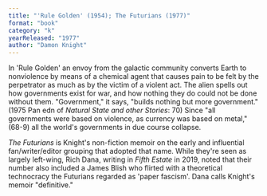 ```yaml
---
title: "'Rule Golden' (1954); The Futurians (1977)"
format: "book"
category: "k"
yearReleased: "1977"
author: "Damon Knight"
---
```

In 'Rule Golden' an envoy from the galactic community converts Earth to nonviolence by means of a chemical agent that causes pain to be felt by the perpetrator as much as by the victim of a violent act. The alien  spells out how governments exist for war, and how nothing they do could not be  done without them. "Government," it says, "builds nothing but more government."  (1975 Pan edn of _Natural State and other Stories_: 70) Since "all governments were based on violence, as currency was based on metal," (68-9) all the world's governments in due course collapse.

_The Futurians_ is Knight's non-fiction memoir on the early and influential fan/writer/editor grouping that adopted that name. While they're seen as largely left-wing, Rich Dana, writing in _Fifth Estate_ in 2019, noted that their number also included a James Blish who flirted with a theoretical technocracy the Futurians regarded as 'paper fascism'. Dana calls Knight's memoir "definitive."
 

